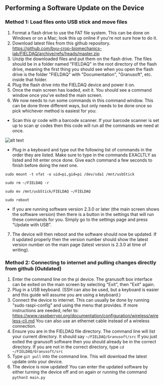 ## Performing a Software Update on the Device

### Method 1: Load files onto USB stick and move files
1. Format a flash drive to use the FAT file system. This can be done on Windows or on a Mac; look this up online if you're not sure how to do it.
2. Download latest files from this github repository. https://github.com/byu-crop-biomechanics-lab/FIELDAQ/archive/refs/heads/master.zip
3. Unzip the downloaded files and put them on the flash drive. The files should be in a folder named "FIELDAQ" in the root directory of the flash drive, meaning the first thing you should see when you open the flash drive is the folder "FIELDAQ" with "Documentation", "Granusoft", etc. inside that folder.
4. Plug the flash drive into the FIELDAQ device and power it on. 
5. Once the main screen has loaded, exit it. You should see a command window once you've exited the main screen. 
6. We now needs to run some commands in this command window. This can be done three different ways, but only needs to be done once so pick whichever method is easiest for you:
- Scan this qr code with a barcode scanner. If your barcode scanner is set up to scan qr codes then this code will run all the commands we need at once.
      
![alt text](https://github.com/byu-crop-biomechanics-lab/FIELDAQ/blob/master/Documentation/USB_update_command.png)

- Plug in a keyboard and type out the following list of commands in the order they are listed. Make sure to type in the commands EXACLTLY as listed and hit enter once done. Give each command a few seconds to finish before doing the next one.

```sudo mount -t vfat -o uid=pi,gid=pi /dev/sda1 /mnt/usbStick```

```sudo rm ~/FIELDAQ -r```

```sudo mv /mnt/usbStick/FIELDAQ ~/FIELDAQ```

```sudo reboot``` 

- If you are running software version 2.3.0 or later (the main screen shows the software version) then there is a button in the settings that will run these commands for you. Simply go to the settings page and press "Update with USB".
7. The device will then reboot and the software should now be updated. If it updated properly then the version number should show the latest version number on the main page (latest version is 2.3.0 at time of writing).

### Method 2: Connecting to internet and pulling changes directly from github (Outdated)
1. Enter the command line on the pi device. The granusoft box interface can be exited on the main screen by selecting "Exit", then "Exit" again.
2. Plug in a USB keyboard. (SSH can also be used, but a keyboard is easier and this guide will assume you are using a keyboard.)
3. Connect the device to internet. This can usually be done by running "sudo raspi-config" and using the menu that provides. If more instructions
   are needed, refer to: https://www.raspberrypi.org/documentation/configuration/wireless/wireless-cli.md
   You can also use an ethernet cable instead of a wireless connection. 
4. Ensure you are in the FIELDAQ file directory. The command line will list your current directory. It should say ```~/FIELDAQ/Granusoft/src``` 
   If you just exited the granusoft software then you should already be in the correct directory. 
   If you are not in the correct directory, type ```cd ~/FIELDAQ/Granusoft/src```
5. Type ```git pull``` into the command line. This will download the latest update onto your device. 
6. The device is now updated! You can enter the updated software by either turning the device off and on again or running the command ```python3 main.py```
